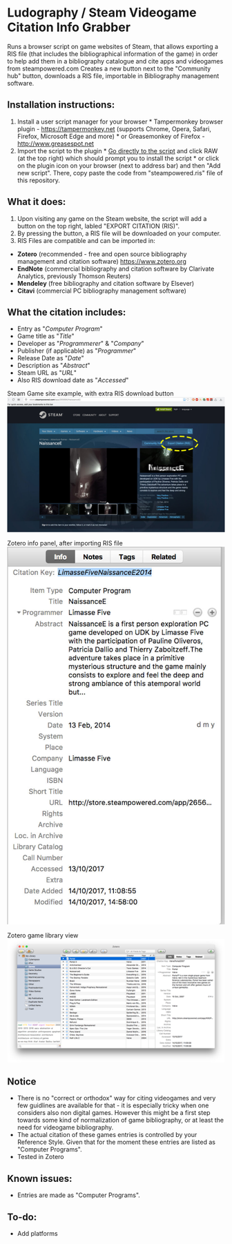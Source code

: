 # Ludography / Steam Videogame Citation Info Grabber
Runs a browser script on game websites of Steam, that allows exporting a RIS file (that includes the bibliographical information of the game) in order to help add them in a bibliography catalogue and cite apps and videogames from steampowered.com
Creates a new button next to the "Community hub" button, downloads a RIS file, importable in Bibliography management software.

## Installation instructions: 
  1. Install a user script manager for your browser 
    * Tampermonkey browser plugin - https://tampermonkey.net (supports Chrome, Opera, Safari, Firefox, Microsoft Edge and more) 
    * or Greasemonkey of Firefox - http://www.greasespot.net
  2. Import the script to the plugin
    * [Go directly to the script](steampowered.ris.user.js) and click RAW (at the top right) which should prompt you to install the script 
    * or click on the plugin icon on your browser (next to address bar) and then "Add new script". There, copy paste the code from "steampowered.ris" file of this repository.
    
## What it does: 
1. Upon visiting any game on the Steam website, the script will add a button on the top right, labled "EXPORT CITATION (RIS)". 
2. By pressing the button, a RIS file will be downloaded on your computer. 
3. RIS Files are compatible and can be imported in:
  * **Zotero** (recommended - free and open source bibliography management and citation software) https://www.zotero.org
  * **EndNote** (commercial bibliography and citation software by Clarivate Analytics, previously Thomson Reuters) 
  * **Mendeley** (free bibliography and citation software by Elsever) 
  * **Citavi** (commercial PC bibliography management software) 

## What the citation includes: 
  * Entry as "_Computer Program_"
  * Game title as "_Title_" 
  * Developer as "_Programmerer_" & "_Company_" 
  * Publisher (if applicable) as "_Programmer_" 
  * Release Date as "_Date_" 
  * Description as "_Abstract_"
  * Steam URL as "_URL_"
  * Also RIS download date as "_Accessed_" 
  
  
 Steam Game site example, with extra RIS download button
  ![Steam Game site example, with extra RIS download button](README_images/naissance_steam_s.jpg)
 
 Zotero info panel, after importing RIS file
  ![Steam Game site example, with extra RIS download button](README_images/naissance_zotero.jpg)
  
 Zotero game library view
  ![Zotero game library view](README_images/zotero_game_library.png)
  
## Notice 
* There is no "correct or orthodox" way for citing videogames and very few guidlines are available for that - it is especially tricky when one considers also non digital games. However this might be a first step towards some kind of normalization of game bibliography, or at least the need for videogame bibliography. 
* The actual citation of these games entries is controlled by your Reference Style. Given that for the moment these entries are listed as "Computer Programs".
* Tested in Zotero

## Known issues:
  * Entries are made as "Computer Programs". 
## To-do:
  * Add platforms
